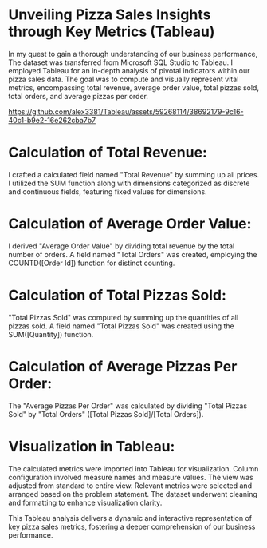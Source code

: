 # Unveiling Pizza Sales Insights through Key Metrics (Tableau)

In my quest to gain a thorough understanding of our business performance, The dataset was transferred from Microsoft SQL Studio to Tableau. I employed Tableau for an in-depth analysis of pivotal indicators within our pizza sales data. The goal was to compute and visually represent vital metrics, encompassing total revenue, average order value, total pizzas sold, total orders, and average pizzas per order.


https://github.com/alex3381/Tableau/assets/59268114/38692179-9c16-40c1-b9e2-16e262cba7b7




# Calculation of Total Revenue:

I crafted a calculated field named "Total Revenue" by summing up all prices.
I utilized the SUM function along with dimensions categorized as discrete and continuous fields, featuring fixed values for dimensions.

# Calculation of Average Order Value:

I derived "Average Order Value" by dividing total revenue by the total number of orders.
A field named "Total Orders" was created, employing the COUNTD([Order Id]) function for distinct counting.

# Calculation of Total Pizzas Sold:

"Total Pizzas Sold" was computed by summing up the quantities of all pizzas sold.
A field named "Total Pizzas Sold" was created using the SUM([Quantity]) function.

# Calculation of Average Pizzas Per Order:

The "Average Pizzas Per Order" was calculated by dividing "Total Pizzas Sold" by "Total Orders" ([Total Pizzas Sold]/[Total Orders]).

# Visualization in Tableau:

The calculated metrics were imported into Tableau for visualization.
Column configuration involved measure names and measure values.
The view was adjusted from standard to entire view.
Relevant metrics were selected and arranged based on the problem statement.
The dataset underwent cleaning and formatting to enhance visualization clarity.

This Tableau analysis delivers a dynamic and interactive representation of key pizza sales metrics, fostering a deeper comprehension of our business performance.
